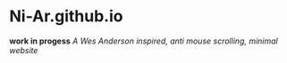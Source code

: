 # Ni-Ar.github.io
**work in progess**
*A Wes Anderson inspired, anti mouse scrolling, minimal website*
